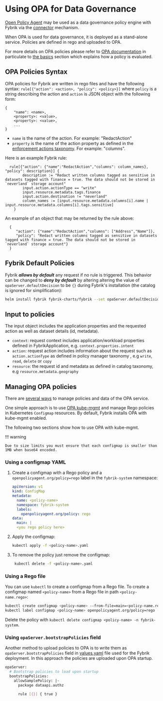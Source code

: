 # Using OPA for Data Governance
[Open Policy Agent](https://www.openpolicyagent.org/) may be used as a data governance policy engine with Fybrik via the [connector](https://fybrik.io/dev/concepts/connectors/) mechanism.

When OPA is used for data governance, it is deployed as a stand-alone service.  Policies are defined in rego and uploaded to OPA.

For more details on OPA policies please refer to [OPA documentation](https://www.openpolicyagent.org/docs/latest/policy-language/) in particulate to [the basics](https://www.openpolicyagent.org/docs/latest/policy-language/#the-basics) section which explains how a policy is evaluated.

## OPA Policies Syntax

OPA policies for Fybrik are written in rego files and have the following syntax: `rule[{"action": <action>, "policy": <policy>}]` where `policy` is a string describing the action and `action` is JSON object with the following form:


```
{
	"name": <name>,
	<property>: <value>,
	<property>: <value>,
	...
}
```

- `name` is the name of the action. For example: "RedactAction"
- `property` is the name of the action property as defined in the [enforcement actions taxonomy](../concepts/taxonomy.md). For example: "columns".

Here is an example Fybrik rule:
```
  rule[{"action": {"name":"RedactAction","columns": column_names}, "policy": description}] {
        description := "Redact written columns tagged as sensitive in datasets tagged with finance = true. The data should not be stored in `neverland` storage account"
        input.action.actionType == "write"
        input.resource.metadata.tags.finance
        input.action.destination != "neverland"
        column_names := [input.resource.metadata.columns[i].name | input.resource.metadata.columns[i].tags.sensitive]
    }
```

An example of an object that may be returned by the rule above:

```
  {
     "action": {"name":"RedactAction","columns": ["Address","Name"]},
     "policy": "Redact written columns tagged as sensitive in datasets tagged with finance = true. The data should not be stored in `neverland` storage account"}
  }
```

## Fybrik Default Policies

Fybrik ***allows by default*** any request if no rule is triggered. This behavior can be changed to ***deny by default*** by altering altering the value of `opaServer.defaultDecision` to be `{}` during Fybrik's installation (the catalog is ignored for simplification):

```bash
helm install fybrik fybrik-charts/fybrik --set opaServer.defaultDecision={} --set coordinator.catalog=<Catalog> -n fybrik-system --version master --wait
```

## Input to policies

The input object includes the application properties and the requested action as well as dataset details (id, metadata).

- `context`: request context includes application/workload properties defined in FybrikApplication, e.g. `context.properties.intent`
- `action`: request action includes information about the request such as `action.actionType` as defined in policy manager taxonomy , e.g `write`, `read`, `delete` or `copy`
- `resource`: the request id and metadata as defined in catalog taxonomy, e.g `resource.metadata.geography`

## Managing OPA policies

There are [several ways](https://www.openpolicyagent.org/docs/latest/management/) to manage policies and data of the OPA service. 

One simple approach is to use [OPA kube-mgmt](https://github.com/open-policy-agent/kube-mgmt) and manage Rego policies in Kubernetes `Configmap` resources. By default, Fybrik installs OPA with kube-mgmt enabled. 

The following two sections show how to use OPA with kube-mgmt.

!!! warning 
    
    Due to size limits you must ensure that each configmap is smaller than 1MB when base64 encoded.

### Using a configmap YAML

1. Create a configmap with a Rego policy and a `openpolicyagent.org/policy=rego` label in the `fybrik-system` namespace:
    ```yaml
    apiVersion: v1
    kind: ConfigMap
    metadata:
      name: <policy-name>
      namespace: fybrik-system
      labels:
        openpolicyagent.org/policy: rego
    data:
      main: |
      <you rego policy here>
    ```
1. Apply the configmap:
    ```bash
    kubectl apply -f <policy-name>.yaml
    ```
1. To remove the policy just remove the configmap:
   ```bash
    kubectl delete -f <policy-name>.yaml
   ```

### Using a Rego file

You can use `kubectl` to create a configmap from a Rego file. To create a configmap named `<policy-name>` from a Rego file in path `<policy-name.rego>`:

```bash
kubectl create configmap <policy-name> --from-file=main=<policy-name.rego> -n fybrik-system
kubectl label configmap <policy-name> openpolicyagent.org/policy=rego -n fybrik-system
```

Delete the policy with `kubectl delete configmap <policy-name> -n fybrik-system`.


### Using `opaServer.bootstrapPolicies` field

Another method to upload policies to OPA is to write them as `opaServer.bootstrapPolicies` field in [values.yaml](https://raw.githubusercontent.com/fybrik/charts/master/charts/fybrik/values.yaml) file used for the Fybrik deployment.
In this approach the policies are uploaded upon OPA startup.

```bash
opaServer:
  # Bootstrap policies to load upon startup
  bootstrapPolicies:
    allowSamplePolicy: |-
      package dataapi.authz

      rule [{}] { true }
```
